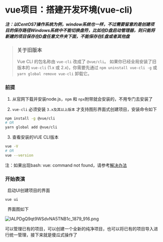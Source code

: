 # vue项目：搭建开发环境(vue-cli)

**_注：以CentOS7操作系统为例，window系统也一样，不过需要留意的是创建项目的保存路径Windows系统中不能切换盘符，比如在D盘启动管理器，则只能将新建的项目保存在D盘任意文件夹下面，不能保存在E盘或者其他盘_**

> ### 关于旧版本
> Vue CLI 的包名称由 `vue-cli` 改成了 `@vue/cli`。 如果你已经全局安装了旧版本的 `vue-cli` (1.x 或 2.x)，你需要先通过 `npm uninstall vue-cli -g` 或 `yarn global remove vue-cli` 卸载它。



### 前提

1. 从官网下载并安装node.js，`npm` 和 `npx`附带就会安装的，不用专门去安装了

2. `vue-cli` 必须安装 `3.x及其以上版本` 才支持图形界面式创建项目，安装命令如下

```bash
npm install -g @vue/cli
# OR 
yarn global add @vue/cli
```

3. 查看安装的VUE CLI版本

```bash
vue -V
# OR 
vue --version
```
注：如果出现bash: vue: command not found，请参考[解决办法](https://www.yuque.com/wakojam-pei/ln65g2/aavgn2)

### 开始表演
 
启动UI创建项目的界面

```shell
vue ui
```
 
界面图如下

![lALPDgQ9qt9WSdvNA5TNB1c_1879_916.png](https://cdn.nlark.com/yuque/0/2019/png/295105/1559093621977-4c9dcd35-c2c6-478a-a337-d5e96f0de299.png#align=left&display=inline&height=916&name=lALPDgQ9qt9WSdvNA5TNB1c_1879_916.png&originHeight=916&originWidth=1879&size=65987&status=done&style=none&width=1879)

可以管理已有的项目，可以创建一个全新的纯净项目，也可以将已有的项目导入进行统一管理，接下来就是傻瓜式操作了
